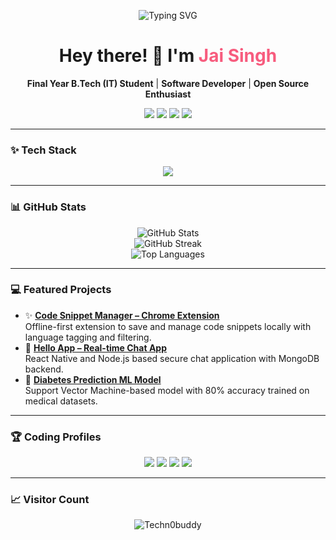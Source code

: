 <p align="center">
  <img src="https://readme-typing-svg.demolab.com?font=Fira+Code&size=28&pause=1000&color=F75C7E&center=true&vCenter=true&width=500&lines=Hi+I'm+Jai+Singh;Full-Stack+Developer;DSA+Enthusiast;Always+Learning+New+Tech" alt="Typing SVG" />
</p>

<h1 align="center">Hey there! 👋 I'm <span style="color:#f75c7e">Jai Singh</span></h1>
<p align="center">
  <strong>Final Year B.Tech (IT) Student</strong> | <strong>Software Developer</strong> | <strong>Open Source Enthusiast</strong>
</p>
<p align="center">
  <a href="mailto:jaisingh8854@gmail.com"><img src="https://img.shields.io/badge/-Email-%23D14836?style=for-the-badge&logo=gmail&logoColor=white" /></a>
  <a href="https://www.linkedin.com/in/jai-singh-73360a265/"><img src="https://img.shields.io/badge/-LinkedIn-%230077B5?style=for-the-badge&logo=linkedin&logoColor=white" /></a>
  <a href="https://github.com/Techn0buddy"><img src="https://img.shields.io/badge/-GitHub-181717?style=for-the-badge&logo=github&logoColor=white" /></a>
  <a href="https://jaisingh-portfolio-website.vercel.app/"><img src="https://img.shields.io/badge/-Portfolio-%23ff5e57?style=for-the-badge&logo=vercel&logoColor=white" /></a>
</p>

---

### ✨ Tech Stack
<p align="center">
  <img src="https://skillicons.dev/icons?i=cpp,python,js,html,css,react,nodejs,express,mongodb,mysql,git,vscode" />
</p>

---

### 📊 GitHub Stats
<div align="center">
  <img src="https://github-readme-stats.vercel.app/api?username=Techn0buddy&show_icons=true&theme=radical" alt="GitHub Stats" />
  <br />
  <img src="https://github-readme-streak-stats.herokuapp.com/?user=Techn0buddy&theme=radical" alt="GitHub Streak" />
  <br />
  <img src="https://github-readme-stats.vercel.app/api/top-langs/?username=Techn0buddy&layout=compact&theme=radical" alt="Top Languages" />
</div>

---

### 💻 Featured Projects
- ✨ **[Code Snippet Manager – Chrome Extension](https://github.com/Techn0buddy/code-snippet-manager)**  
  Offline-first extension to save and manage code snippets locally with language tagging and filtering.
- 🤖 **[Hello App – Real-time Chat App](https://github.com/Techn0buddy/helloApp)**  
  React Native and Node.js based secure chat application with MongoDB backend.
- 🧠 **[Diabetes Prediction ML Model](https://colab.research.google.com/drive/1SFqmNJd77oIjJfnJaOsZsFJH4VlQJM52)**  
  Support Vector Machine-based model with 80% accuracy trained on medical datasets.

---

### 🏆 Coding Profiles
<p align="center">
  <a href="https://leetcode.com/u/jaisingh8854/"><img src="https://img.shields.io/badge/LeetCode-1400%2B_Problems-orange?style=for-the-badge&logo=leetcode&logoColor=white" /></a>
  <a href="https://auth.geeksforgeeks.org/user/jaisingh8854"><img src="https://img.shields.io/badge/GFG-Ranked_6th_in_University-brightgreen?style=for-the-badge&logo=geeksforgeeks&logoColor=white" /></a>
  <a href="https://www.codechef.com/users/technobuddy"><img src="https://img.shields.io/badge/CodeChef-1500%2B_Rating-brown?style=for-the-badge&logo=codechef&logoColor=white" /></a>
  <a href="https://codeforces.com/profile/jai_singh"><img src="https://img.shields.io/badge/Codeforces-1100%2B_Rating-blue?style=for-the-badge&logo=codeforces&logoColor=white" /></a>
</p>

---

### 📈 Visitor Count
<p align="center">
  <img src="https://komarev.com/ghpvc/?username=Techn0buddy&label=Profile+Views&color=0e75b6&style=flat" alt="Techn0buddy" />
</p>
